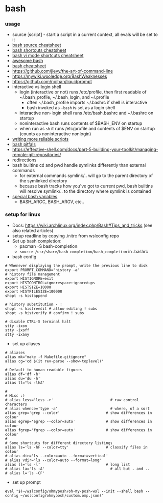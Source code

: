 # bash

### usage

* source [script] - start a script in a current context, all evals will be set to it 
* [bash source cheatsheet](https://mywiki.wooledge.org/BashSheet)
* [bash shortcuts cheatsheet](https://readline.kablamo.org/emacs.html)
* [bash vi mode shortcuts cheatsheet](https://readline.kablamo.org/vi.html)
* [awesome bash](https://github.com/awesome-lists/awesome-bash)
* [bash cheatsheet](https://github.com/LeCoupa/awesome-cheatsheets/blob/master/languages/bash.sh)
* <https://github.com/jlevy/the-art-of-command-line>
* <https://mywiki.wooledge.org/BashWeaknesses>
* <https://github.com/nojhan/liquidprompt>
* interactive vs login shell
    * login (interactive or not) runs /etc/profile, then first readable of ~/.bash_profile, ~/.bash_login, and ~/.profile
        * often ~/.bash_profile imports ~/.bashrc if shell is interactive
        * bash invoked as `-bash` is set as a login shell
    * interactive non-login shell runs /etc/bash.bashrc and ~/.bashrc on startup
    * noninteractive bash runs contents of $BASH_ENV on startup 
    * when run as `sh` it runs /etc/profile and contents of $ENV on startup (counts as noninteractive nonlogin)
* [writing more reliable scripts](http://redsymbol.net/articles/unofficial-bash-strict-mode/)
* [bash pitfals](https://mywiki.wooledge.org/BashPitfalls)
* <https://effective-shell.com/docs/part-5-building-your-toolkit/managing-remote-git-repositories/>
* [redirections](https://catonmat.net/bash-one-liners-explained-part-three)
* bash builtins cd and pwd handle symlinks differently than external commands
    * for external commands symlink/.. will go to the parent directory of the symlinked directory
    * because bash tracks how you've got to current pwd, bash builtins will resolve symlink/.. to the directory where symlink is contained
* [special bash variables](https://www.gnu.org/software/bash/manual/html_node/Bash-Variables.html)
    * BASH_ARGC, BASH_ARGV, etc..

### setup for linux

 * Docs: <https://wiki.archlinux.org/index.php/Bash#Tips_and_tricks> (see also related articles)
 * setup readline by copying .initrc from wslconfig repo
 * Set up bash completion:
    * pacman -S bash-completion
    * `source /usr/share/bash-completion/bash_completion` in .bashrc
 * bash config
```
# Whenever displaying the prompt, write the previous line to disk
export PROMPT_COMMAND="history -a"
# history file management
export HISTIGNORE=exit
export HISTCONTROL=ignorespace:ignoredups
export HISTSIZE=10000
export HISTFILESIZE=100000
shopt -s histappend

# history substitution - !
shopt -s histreedit # allow editing ! subs
shopt -s histverify # confirm ! subs

# disable CTRL-S terminal halt
stty -ixon
stty -ixoff
stty -ixany
```
 * set up aliases
```
# aliases
alias mk="make -f Makefile-gitignore"
alias cg='cd $(it rev-parse --show-toplevel)'

# Default to human readable figures
alias df='df -h'
alias du='du -h'
alias ll="ls -lhA"

#
# Misc :)
# alias less='less -r'                          # raw control characters
# alias whence='type -a'                        # where, of a sort
alias grep='grep --color'                     # show differences in colour
alias egrep='egrep --color=auto'              # show differences in colour
alias fgrep='fgrep --color=auto'              # show differences in colour
#
# Some shortcuts for different directory listings
alias ls='ls -hF --color=tty'                 # classify files in colour
# alias dir='ls --color=auto --format=vertical'
# alias vdir='ls --color=auto --format=long'
alias ll='ls -l'                              # long list
# alias la='ls -A'                              # all but . and ..
# alias l='ls -CF'
```
 * set up prompt
```
eval "$(~/wslconfig/ohmyposh/oh-my-posh-wsl --init --shell bash --config ~/wslconfig/ohmyposh/custom.omp.json)"
```